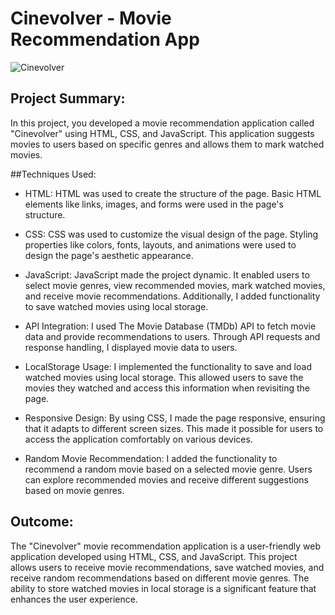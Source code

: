 
# Cinevolver - Movie Recommendation App
![Cinevolver](https://github.com/irfanbariss/cinevolver/assets/129832202/a76b6700-9d5d-4b20-8122-1c8f4b2971ba)

## Project Summary:

In this project, you developed a movie recommendation application called "Cinevolver" using HTML, CSS, and JavaScript. This application suggests movies to users based on specific genres and allows them to mark watched movies.

##Techniques Used:

- HTML: HTML was used to create the structure of the page. Basic HTML elements like links, images, and forms were used in the page's structure.

- CSS: CSS was used to customize the visual design of the page. Styling properties like colors, fonts, layouts, and animations were used to design the page's aesthetic appearance.

- JavaScript: JavaScript made the project dynamic. It enabled users to select movie genres, view recommended movies, mark watched movies, and receive movie recommendations. Additionally, I added functionality to save watched movies using local storage.

- API Integration: I used The Movie Database (TMDb) API to fetch movie data and provide recommendations to users. Through API requests and response handling, I displayed movie data to users.

- LocalStorage Usage: I implemented the functionality to save and load watched movies using local storage. This allowed users to save the movies they watched and access this information when revisiting the page.

- Responsive Design: By using CSS, I made the page responsive, ensuring that it adapts to different screen sizes. This made it possible for users to access the application comfortably on various devices.

- Random Movie Recommendation: I added the functionality to recommend a random movie based on a selected movie genre. Users can explore recommended movies and receive different suggestions based on movie genres.

## Outcome:

The "Cinevolver" movie recommendation application is a user-friendly web application developed using HTML, CSS, and JavaScript. This project allows users to receive movie recommendations, save watched movies, and receive random recommendations based on different movie genres. The ability to store watched movies in local storage is a significant feature that enhances the user experience.
